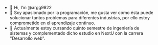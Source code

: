 - 👋 Hi, I’m @argg9822
- 👀 Soy apasionado por la programación, me gusta ver cómo ésta puede solucionar tantos problemas para diferentes industrias, por ello estoy comprometido en el aprendizaje continuo.
- 🌱 Actualmente estoy cursando quinto semestre de ingeniería de sistemas y complementado dicho estudio en NextU con la carrera "Desarrollo web".


